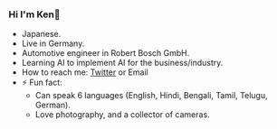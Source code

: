 ### Hi I'm Ken👋

- Japanese.
- Live in Germany. 
- Automotive engineer in Robert Bosch GmbH. 
- Learning AI to implement AI for the business/industry. 
- How to reach me: [Twitter](https://twitter.com/kennyatman) or Email
- ⚡ Fun fact: 
  - Can speak 6 languages (English, Hindi, Bengali, Tamil, Telugu, German).
  - Love photography, and a collector of cameras. 

<!--
**tikurahul/tikurahul** is a ✨ _special_ ✨ repository because its `README.md` (this file) appears on your GitHub profile.

Here are some ideas to get you started:

- 🔭 I’m currently working on ...
- 🌱 I’m currently learning ...
- 👯 I’m looking to collaborate on ...
- 🤔 I’m looking for help with ...
- 💬 Ask me about ...
- 📫 How to reach me: ...
- 😄 Pronouns: ...
- ⚡ Fun fact: ...
-->

